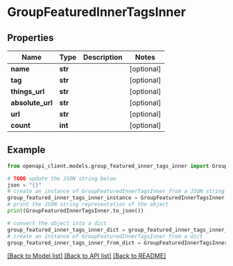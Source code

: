 # GroupFeaturedInnerTagsInner


## Properties

Name | Type | Description | Notes
------------ | ------------- | ------------- | -------------
**name** | **str** |  | [optional] 
**tag** | **str** |  | [optional] 
**things_url** | **str** |  | [optional] 
**absolute_url** | **str** |  | [optional] 
**url** | **str** |  | [optional] 
**count** | **int** |  | [optional] 

## Example

```python
from openapi_client.models.group_featured_inner_tags_inner import GroupFeaturedInnerTagsInner

# TODO update the JSON string below
json = "{}"
# create an instance of GroupFeaturedInnerTagsInner from a JSON string
group_featured_inner_tags_inner_instance = GroupFeaturedInnerTagsInner.from_json(json)
# print the JSON string representation of the object
print(GroupFeaturedInnerTagsInner.to_json())

# convert the object into a dict
group_featured_inner_tags_inner_dict = group_featured_inner_tags_inner_instance.to_dict()
# create an instance of GroupFeaturedInnerTagsInner from a dict
group_featured_inner_tags_inner_from_dict = GroupFeaturedInnerTagsInner.from_dict(group_featured_inner_tags_inner_dict)
```
[[Back to Model list]](../README.md#documentation-for-models) [[Back to API list]](../README.md#documentation-for-api-endpoints) [[Back to README]](../README.md)


